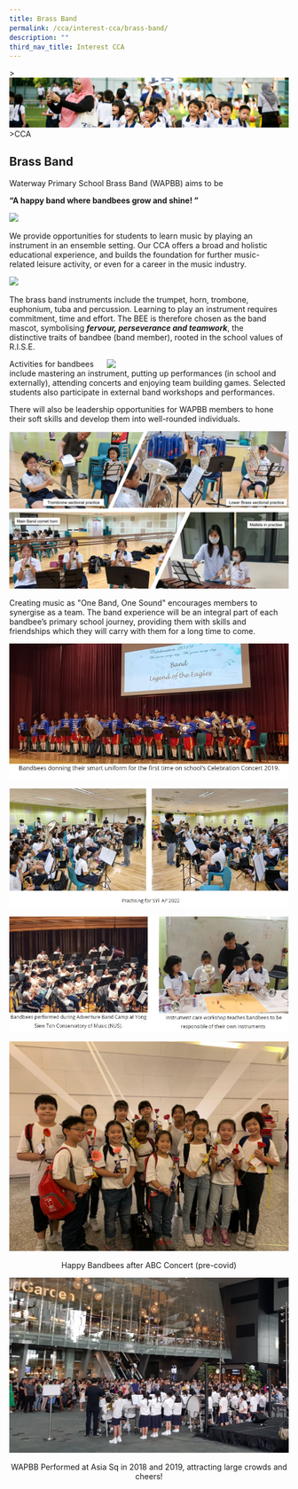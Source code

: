 ```yaml
---
title: Brass Band
permalink: /cca/interest-cca/brass-band/
description: ""
third_nav_title: Interest CCA
---
```

&gt;![](/images/CCA/CCA_02.jpg)
&gt;CCA


## Brass Band

Waterway Primary School Brass Band (WAPBB) aims to be


**“A happy band where bandbees grow and shine! ”**

![](/images/CCA/Brass%20Band%201.jpg)


We provide opportunities for students to learn music by playing an instrument in an ensemble setting.&nbsp;Our CCA&nbsp;offers a broad and holistic educational experience, and builds the foundation for further&nbsp;music-related&nbsp;leisure activity, or even for a career in the music industry.

![](/images/CCA/band_1.png)

The brass band instruments include the trumpet, horn, trombone, euphonium, tuba and percussion. Learning to play an instrument requires commitment, time and effort. The BEE is therefore chosen as the band mascot, symbolising&nbsp;**_fervour, perseverance and teamwork_**, the distinctive&nbsp;traits of bandbee (band member), rooted in the school values of R.I.S.E.

<img src="/images/CCA/Brass%20Band%204.jpg" style="width:65%;margin-left:15px;" align="right">




Activities for bandbees include mastering an instrument, putting up performances (in school and externally), attending concerts and enjoying team building games. Selected students also participate in external band workshops and performances.

There will also be leadership opportunities for WAPBB members to hone their soft skills and develop them into well-rounded individuals.

![](/images/CCA/band_2.png)


Creating music as "One Band, One Sound" encourages members to synergise as a team. The band experience will be an integral part of each bandbee’s primary school journey, providing them with skills and friendships which they will carry with them for a long time to come.

![](/images/CCA/Brass%20Band%205.jpg)

![](/images/CCA/Brass%20Band%206.jpg)

![](/images/CCA/Brass%20Band%207.jpg)

![](/images/CCA/Brass%20Band%208.jpeg)
<center>Happy Bandbees after ABC Concert (pre-covid)</center>	


![](/images/CCA/Brass%20Band%209.jpg)
<center>WAPBB Performed at Asia Sq in 2018 and 2019, attracting large crowds and cheers!</center>